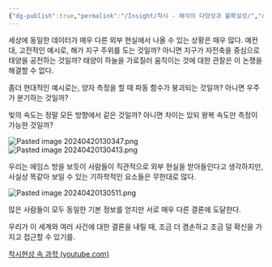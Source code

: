```yaml
---
{"dg-publish":true,"permalink":"/Insight/착시 - 해석의 다양성과 불확실성/","created":"2024-11-15T15:47:26.000+09:00","updated":"2025-02-07T19:52:35.000+09:00"}
---
```


세상에 동일한 데이터가 매우 다른 외부 현실에서 나올 수 있는 상황은 매우 많다.
예컨대, 고전적인 예시로,
해가 지구 주위를 도는 것일까?
아니면 지구가 자전축을 중심으로 태양을 공전하는 것일까?
태양이 하늘을 가로질러 움직이는 것에 대한 관찰은 이 논쟁을 해결할 수 없다.

좀더 현대적인 예시로는,
양자 측정을 할 때 파동 함수가 붕괴되는 것일까?
아니면 우주가 분기하는 것일까?

빛의 속도는 정말 모든 방향에서 같은 것일까?
아니면 차이는 있되 왕복 속도만 측정이 가능한 것일까?

![Pasted image 20240420130347.png](/img/user/z-Attached%20Files/Pasted%20image%2020240420130347.png)
![Pasted image 20240420130413.png](/img/user/z-Attached%20Files/Pasted%20image%2020240420130413.png)

우리는 에임스 방을 보듯이 사람들이 직관적으로 외부 현실을 받아들인다고 생각하지만,
사실상 똑같아 보일 수 있는 기하학적인 요소들은 무한대로 많다.

![Pasted image 20240420130511.png](/img/user/z-Attached%20Files/Pasted%20image%2020240420130511.png)

많은 사람들이 모두 동일한 기본 정보를 얻지만 서로 매우 다른 결론에 도달한다.

우리가 이 세계와 여러 사건에 대한 결론을 내릴 때, 조금 더 겸손하고 조금 덜 확신을 가지고 접근할 수 있기를.

[착시현상 속 과학 (youtube.com)](https://www.youtube.com/watch?v=cl1iq5p0HOY&t=1s)
